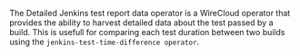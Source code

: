 The Detailed Jenkins test report data operator is a WireCloud operator that provides the ability to harvest detailed data about the test passed by a build. This is usefull for comparing each test duration between two builds using the `jenkins-test-time-difference operator`.